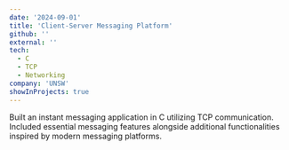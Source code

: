 ```yaml
---
date: '2024-09-01'
title: 'Client-Server Messaging Platform'
github: ''
external: ''
tech:
  - C
  - TCP
  - Networking
company: 'UNSW'
showInProjects: true
---
```


Built an instant messaging application in C utilizing TCP communication. Included essential messaging features alongside additional functionalities inspired by modern messaging platforms.